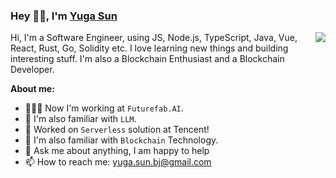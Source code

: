 ### Hey 👋🏽, I'm [Yuga Sun](https://yugasun.com)

<img align="right" src="https://github-readme-stats.vercel.app/api?username=yugasun&show_icons=true&hide_border=true&theme=vue-dark" />

Hi, I'm a Software Engineer, using JS, Node.js, TypeScript, Java, Vue, React, Rust, Go, Solidity etc. I love learning new things and building interesting stuff. I'm also a Blockchain Enthusiast and a Blockchain Developer.

**About me:**

- 👨🏽‍💻 Now I'm working at `Futurefab.AI`.
- 🤖 I'm also familiar with `LLM`.
- 🐧 Worked on `Serverless` solution at Tencent!
- 🌱 I'm also familiar with `Blockchain` Technology.
- 💬 Ask me about anything, I am happy to help
- 📫 How to reach me: yuga.sun.bj@gmail.com
